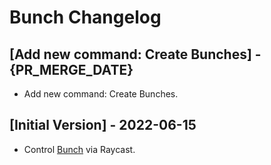 # Bunch Changelog

## [Add new command: Create Bunches] - {PR_MERGE_DATE}

- Add new command: Create Bunches.

## [Initial Version] - 2022-06-15

- Control [Bunch](https://bunchapp.co) via Raycast.
